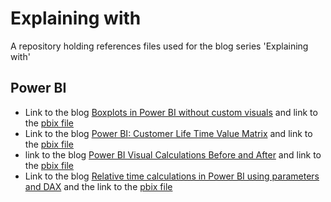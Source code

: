 # Explaining with
A repository holding references files used for the blog series 'Explaining with'

## Power BI
- Link to the blog [Boxplots in Power BI without custom visuals](https://www.thedataschool.co.uk/robbin-vernooij/power-bi-boxplots-without-custom-visuals/) and link to the [pbix file](https://github.com/Imba456/explaining_with/blob/main/Power%20BI/Box%20Plots%20without%20Custom%20Visuals.pbix)
- Link to the blog [Power BI: Customer Life Time Value Matrix](https://www.thedataschool.co.uk/robbin-vernooij/power-bi-customer-lifetime-value/) and link to the [pbix file](https://github.com/Imba456/explaining_with/blob/main/Power%20BI/Customer%20Life%20Time%20Value%20Matrix.pbix)
- link to the blog [Power BI Visual Calculations Before and After](https://www.thedataschool.co.uk/robbin-vernooij/power-bi-visual-calculations-before-and-after/) and link to the [pbix file](https://github.com/Imba456/explaining_with/blob/main/Power%20BI/Visual%20Calculations%20before%20and%20after.pbix)
- Link to the blog [Relative time calculations in Power BI using parameters and DAX]() and the link to the [pbix file]()
